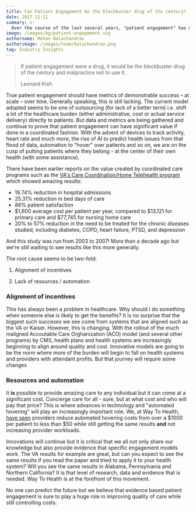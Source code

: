 ```yaml
---
title: Can Patient Engagement be the blockbuster drug of the century?
date: 2017-12-11
summary: >-
  Over the course of the last several years, "patient engagement" has mushroomed into a lead topic for speakers, conferences, trade shows, pitch decks, analyst reports and countless headlines (now including this one). The trouble is, there is still no clear path forward to applying learnings at scale. 
image: /images/bg/patient-engagement.svg
authorname: Mohan Balachandran
authorimage: /images/team/balachandran.png
tag: Industry Insights
---
```


<blockquote>
    <p>If patient engagement were a drug, it would be the blockbuster drug of the century and malpractice not to use it.</p>
    <footer>Leonard Kish</footer>
</blockquote>


True patient engagement should have metrics of demonstrable success – at scale – over time. Generally speaking, this is still lacking. The current model adopted seems to be one of outsourcing (for lack of a better term) i.e. shift a lot of the healthcare burden (either administrative, cost or actual service delivery) directly to patients. But data and metrics are being gathered and continue to prove that patient engagement can have significant value if done in a coordinated fashion. With the advent of devices to track activity, heart rate and much more, the rise of AI to predict health issues from that flood of data, automation to "hover" over patients and so on, we are on the cusp of putting patients where they belong - at the center of their own health (with some assistance).


There have been earlier reports on the value created by coordinated care programs such as the [VA's Care Coordination/Home Telehealth program](https://www.ncbi.nlm.nih.gov/pubmed/19119835) which showed amazing results:

- 19.74% reduction in hospital admissions
- 25.31% reduction in bed days of care
- 86% patient satisfaction
- $1,600 average cost per patient per year, compared to $13,121 for primary care and $77,745 for nursing home care
- 20% to 57% reduction in the need to be treated for the chronic diseases studied, including diabetes, COPD, heart failure, PTSD, and depression

And this study was run from 2003 to 2007! More than a decade ago but we're still waiting to see results like this more generally.

The root cause seems to be two-fold:

1. Alignment of incentives

2. Lack of resources / automation

### Alignment of incentives
This has always been a problem in healthcare. Why should I do something when someone else is likely to get the benefits? It is no surprise that the biggest such succeses we see come from systems that are aligned such as the VA or Kaiser. However, this is changing. With the rollout of the much maligned Accoutable Care Orghanization (ACO) model (and several other programs) by CMS, health plans and health systems are increasingly beginning to align around quality and cost. Innovative models are going to be the norm where more of the burden will begin to fall on health systems and providers with attendant profits. But that journey will require some changes

### Resources and automation
It **is** possible to provide amazing care to any individual but it can come at a significant cost. Concierge care for all - sure, but at what cost and who will pay that price? This is where advances in technology and "automated hovering" will play an increasingly important role. We, at Way To Health, [have seen](/casestudies/livbetter) providers reduce automated hovering costs from over a $1000 per patient to less than $50 while still getting the same results **and** not increasing provider workloads.


Innovations will continue but it is critical that we all not only share our knowledge but also provide evidence that specific engagement models work. The VA results for example are great, but can you expect to see the same results if you read the paper and tried to apply it to your health system? Will you see the same results in Alabama, Pennsylvania and Northern California? It is that level of research, data and evidence that is needed. Way To Health is at the forefront of this movement. 

No one can predict the future but we believe that evidence based patient engagement is sure to play a huge role in improving quality of care while still controlling costs.